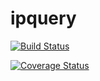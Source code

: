 ipquery
=======

[![Build Status](https://drone.io/github.com/hanguofeng/ipquery/status.png)](https://drone.io/github.com/hanguofeng/ipquery/latest)

[![Coverage Status](https://coveralls.io/repos/hanguofeng/ipquery/badge.png)](https://coveralls.io/r/hanguofeng/ipquery)
